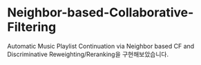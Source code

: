 # Neighbor-based-Collaborative-Filtering

Automatic Music Playlist Continuation via Neighbor based CF and Discriminative Reweighting/Reranking을 구현해보았습니다.